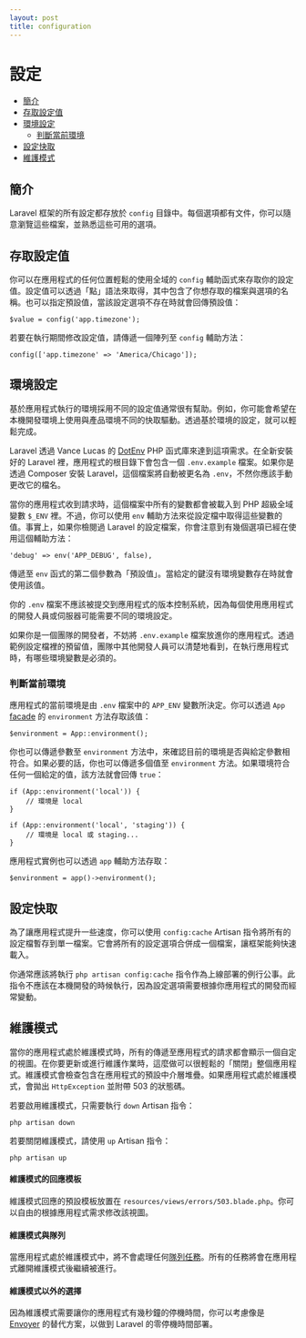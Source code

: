```yaml
---
layout: post
title: configuration
---
```

# 設定

- [簡介](#introduction)
- [存取設定值](#accessing-configuration-values)
- [環境設定](#environment-configuration)
    - [判斷當前環境](#determining-the-current-environment)
- [設定快取](#configuration-caching)
- [維護模式](#maintenance-mode)

<a name="introduction"></a>
## 簡介

Laravel 框架的所有設定都存放於 `config` 目錄中。每個選項都有文件，你可以隨意瀏覽這些檔案，並熟悉這些可用的選項。

<a name="accessing-configuration-values"></a>
## 存取設定值

你可以在應用程式的任何位置輕鬆的使用全域的 `config` 輔助函式來存取你的設定值。設定值可以透過「點」語法來取得，其中包含了你想存取的檔案與選項的名稱。也可以指定預設值，當該設定選項不存在時就會回傳預設值：

    $value = config('app.timezone');

若要在執行期間修改設定值，請傳遞一個陣列至 `config` 輔助方法：

    config(['app.timezone' => 'America/Chicago']);

<a name="environment-configuration"></a>
## 環境設定

基於應用程式執行的環境採用不同的設定值通常很有幫助。例如，你可能會希望在本機開發環境上使用與產品環境不同的快取驅動。透過基於環境的設定，就可以輕鬆完成。

Laravel 透過 Vance Lucas 的 [DotEnv](https://github.com/vlucas/phpdotenv) PHP 函式庫來達到這項需求。在全新安裝好的 Laravel 裡，應用程式的根目錄下會包含一個 `.env.example` 檔案。如果你是透過 Composer 安裝 Laravel，這個檔案將自動被更名為 `.env`，不然你應該手動更改它的檔名。

當你的應用程式收到請求時，這個檔案中所有的變數都會被載入到 PHP 超級全域變數 `$_ENV` 裡。不過，你可以使用 `env` 輔助方法來從設定檔中取得這些變數的值。事實上，如果你檢閱過 Laravel 的設定檔案，你會注意到有幾個選項已經在使用這個輔助方法：

    'debug' => env('APP_DEBUG', false),

傳遞至 `env` 函式的第二個參數為「預設值」。當給定的鍵沒有環境變數存在時就會使用該值。

你的 `.env` 檔案不應該被提交到應用程式的版本控制系統，因為每個使用應用程式的開發人員或伺服器可能需要不同的環境設定。

如果你是一個團隊的開發者，不妨將 `.env.example` 檔案放進你的應用程式。透過範例設定檔裡的預留值，團隊中其他開發人員可以清楚地看到，在執行應用程式時，有哪些環境變數是必須的。

<a name="determining-the-current-environment"></a>
### 判斷當前環境

應用程式的當前環境是由 `.env` 檔案中的 `APP_ENV` 變數所決定。你可以透過 `App` [facade](/laravel_tw/docs/5.2/facades) 的 `environment` 方法存取該值：

    $environment = App::environment();

你也可以傳遞參數至 `environment` 方法中，來確認目前的環境是否與給定參數相符合。如果必要的話，你也可以傳遞多個值至 `environment` 方法。如果環境符合任何一個給定的值，該方法就會回傳 `true`：

    if (App::environment('local')) {
        // 環境是 local
    }

    if (App::environment('local', 'staging')) {
        // 環境是 local 或 staging...
    }

應用程式實例也可以透過 `app` 輔助方法存取：

    $environment = app()->environment();

<a name="configuration-caching"></a>
## 設定快取

為了讓應用程式提升一些速度，你可以使用 `config:cache` Artisan 指令將所有的設定檔暫存到單一檔案。它會將所有的設定選項合併成一個檔案，讓框架能夠快速載入。

你通常應該將執行 `php artisan config:cache` 指令作為上線部署的例行公事。此指令不應該在本機開發的時候執行，因為設定選項需要根據你應用程式的開發而經常變動。

<a name="maintenance-mode"></a>
## 維護模式

當你的應用程式處於維護模式時，所有的傳遞至應用程式的請求都會顯示一個自定的視圖。在你要更新或進行維護作業時，這麼做可以很輕鬆的「關閉」整個應用程式。維護模式會檢查包含在應用程式的預設中介層堆疊。如果應用程式處於維護模式，會拋出 `HttpException` 並附帶 503 的狀態碼。

若要啟用維護模式，只需要執行 `down` Artisan 指令：

    php artisan down

若要關閉維護模式，請使用 `up` Artisan 指令：

    php artisan up

#### 維護模式的回應模板

維護模式回應的預設模板放置在 `resources/views/errors/503.blade.php`。你可以自由的根據應用程式需求修改該視圖。

#### 維護模式與隊列

當應用程式處於維護模式中，將不會處理任何[隊列任務](/laravel_tw/docs/5.2/queues)。所有的任務將會在應用程式離開維護模式後繼續被進行。

#### 維護模式以外的選擇

因為維護模式需要讓你的應用程式有幾秒鐘的停機時間，你可以考慮像是 [Envoyer](https://envoyer.io) 的替代方案，以做到 Laravel 的零停機時間部署。
